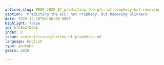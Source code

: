 ```yaml
---
article_slug: PROP_2020_07_predicting-the-gfc-not-prophecy-but-removing-blinkers
caption: 'Predicting the GFC: not Prophecy, but Removing Blinkers'
date: 2020-12-10T06:00:00.000Z
highlight: false
id: kfhEb2fDQLk
index: 0
issue: content/issues/crises-et-prophetes.md
language: English
type: youtube
years: 2020

---
```

